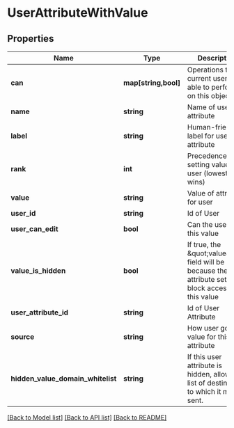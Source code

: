 # UserAttributeWithValue

## Properties
Name | Type | Description | Notes
------------ | ------------- | ------------- | -------------
**can** | **map[string,bool]** | Operations the current user is able to perform on this object | [optional] 
**name** | **string** | Name of user attribute | [optional] 
**label** | **string** | Human-friendly label for user attribute | [optional] 
**rank** | **int** | Precedence for setting value on user (lowest wins) | [optional] 
**value** | **string** | Value of attribute for user | [optional] 
**user_id** | **string** | Id of User | [optional] 
**user_can_edit** | **bool** | Can the user set this value | [optional] 
**value_is_hidden** | **bool** | If true, the \&quot;value\&quot; field will be null, because the attribute settings block access to this value | [optional] 
**user_attribute_id** | **string** | Id of User Attribute | [optional] 
**source** | **string** | How user got this value for this attribute | [optional] 
**hidden_value_domain_whitelist** | **string** | If this user attribute is hidden, allowed list of destinations to which it may be sent. | [optional] 

[[Back to Model list]](../README.md#documentation-for-models) [[Back to API list]](../README.md#documentation-for-api-endpoints) [[Back to README]](../README.md)


